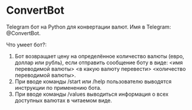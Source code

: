 # ConvertBot
Telegram бот на Python для конвертации валют. Имя в Telegram: @ConvertBot.

Что умеет бот?:

1. Бот возвращает цену на определённое количество валюты (евро, доллар или рубль),
если отправить сообщение боту в виде: <имя переводимой валюты> <в какую валюту перевести> <количество переводимой валюты>.
2. При вводе команды /start или /help пользователю выводятся инструкции по применению бота.
3. При вводе команды /values выводиться информация о всех доступных валютах в читаемом виде.
